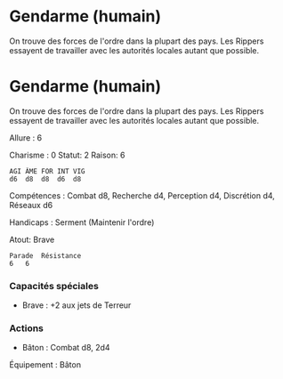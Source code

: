# Gendarme (humain)
On trouve des forces de l'ordre dans la plupart des pays.
Les Rippers essayent de travailler avec les autorités locales autant que possible.

# Gendarme (humain)
On trouve des forces de l'ordre dans la plupart des pays.
Les Rippers essayent de travailler avec les autorités locales autant que possible.

Allure : 6

Charisme : 0 	Statut: 2
Raison: 6

	AGI	ÂME	FOR	INT	VIG
	d6	d8	d8	d6 	d8

Compétences : Combat d8, Recherche  d4, Perception d4, Discrétion d4, Réseaux d6 

Handicaps :  Serment (Maintenir l'ordre)

Atout: Brave

	Parade	Résistance
	6   6
	
### Capacités spéciales 
- Brave : +2 aux jets de Terreur

### Actions
- Bâton : Combat d8, 2d4

Équipement : Bâton 
